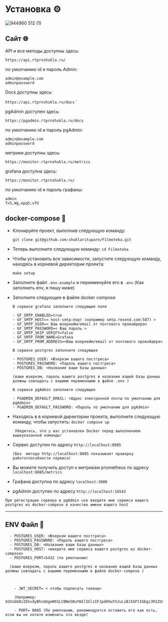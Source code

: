 # Установка ⚙️

![944960 512 (1)](https://github.com/shuklarituparn/Conversion-Microservice/assets/66947051/e31ed3cb-cfa1-454a-b664-5a2e63c579e3)


## Сайт  🌐


API и все методы доступны здесь: 

`https://api.rtprnshukla.ru/`

по умолчанию id и пароль Admin:

```
admin@example.com
adminpassword
```

Docs доступны здесь:

`https://api.rtprnshukla.ru/docs`
`

pgAdmin доступен здесь:

`https://pgadmin.rtprnshukla.ru/docs`


по умолчанию id и пароль pgAdmin:

```
admin@example.com
adminpassword
```




метрики доступны здесь:

`https://monitor.rtprnshukla.ru/metrics`

grafana доступна здесь:


`https://monitor.rtprnshukla.ru/`


по умолчанию id и пароль графаны:  

```
admin
T=5,Wg,epq5;vfU
```





## docker-compose 🚀

* Клонируйте проект, выполнив следующую команду:

  `git clone git@github.com:shuklarituparn/Filmoteka.git`


* Теперь выполните следующую команду:  `cd Filmoteka`



* Чтобы установить все зависимости, запустите следующую команду, находясь в корневой директории проекта:

  ` make setup `


* Заполните файл `.env.example` и переименуйте его в `.env` (Как заполнить env, я пишу ниже)

* Заполните следующее в файле docker compose

      В сервисе grafana заполните следующие поля
      
      - GF_SMTP_ENABLED=true
      - GF_SMTP_HOST=< host-smtp:порт (например smtp.resend.com:587) >
      - GF_SMTP_USER=< Ваш юзернейм/email от почтового провайдера>
      - GF_SMTP_PASSWORD=< Ваш пароль >
      - GF_SMTP_SKIP_VERIFY=false
      - GF_SMTP_FROM_NAME=Grafana
      - GF_SMTP_FROM_ADDRESS=<Ваш юзернейм/email от почтового провайдера>
      
      В сервисе postgres заполните следующее
      
      - POSTGRES_USER: <Юзернэм вашего постгреса>
      - POSTGRES_PASSWORD: <Пароль вашего постгреса>
      - POSTGRES_DB: <Название ваши базы данных>
      
      (ваше юзернэм, пароль вашего postgres и название вашей базы данных должны совпадать с вашими переменными в файле .env )
      
      В сервисе pgAdmin заполните следующее
      
      - PGADMIN_DEFAULT_EMAIL: <Адрес электронной почты по умолчанию для pgAdmin>
      - PGADMIN_DEFAULT_PASSWORD: <Пароль по умолчанию для pgAdmin>

* Находясь в в корневой директории проекта, выполните следующую команду, чтобы запустить: `docker compose up`

  `  Убедитесь, что у вас установлен Docker перед выполнением вышеуказанной команды! `


* Cервис доступен по адресу `http://localhost:8085`

  `(Без  метода http://localhost:8085 показывает проверку работоспособности сервиса)`

* Вы можете получить доступ к метрикам prometheus по адресу `localhost:8085/metrics`

* Графана доступна по адресу `localhost:3000`

* pgAdmin доступен по адресу `http://localhost:16543`

`При регистрации сервера в pgAdmin use введите имя сервиса вашего postgres из docker-compose в качестве имени вашего host `


---



## ENV Файл 📝

      - POSTGRES_USER: <Юзернэм вашего постгреса>
      - POSTGRES_PASSWORD: <Пароль вашего постгреса>
      - POSTGRES_DB: <Название ваши базы данных>
      - POSTGRES_HOST: <введите имя сервиса вашего postgres из docker-compose>
      - POSTGRES_PORT=5432 (по умолчанию)
      
      (ваше юзернэм, пароль вашего postgres и название вашей базы данных должны совпадать с вашими переменными в файле docker-compose )
      
      
     
        - JWT_SECRET= < чтобы подписать токены> 
        
        (Например: SGVsbG8sIEhvdyBhcmUgeW91LCBNeSBuYW1lIGlzIFJpdHVwYXJuLiBJIGFtIGEgc3R1ZGVudCBpbiBNSVBUIGFuZCBBbWJhc3NhZG9yIG9mIFZLIGNvbXBhbnk)

        - PORT= 8085 (По умолчанию, рекомендуется оставить его как есть, если вы не хотите изменить это везде)
        
